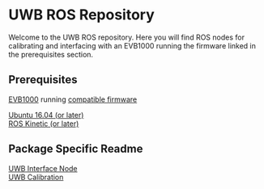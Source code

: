 # UWB ROS Repository

Welcome to the UWB ROS repository. Here you will find ROS nodes for calibrating and interfacing with an EVB1000 running the firmware linked in the prerequisites section. 

## Prerequisites

[EVB1000](https://www.decawave.com/product/evk1000-evaluation-kit/) running [compatible firmware](https://github.com/Stanford-NavLab/uwb-firmware)

[Ubuntu 16.04 (or later)](https://releases.ubuntu.com/16.04/)\
[ROS Kinetic (or later)](http://wiki.ros.org/kinetic/Installation/Ubuntu)

## Package Specific Readme

[UWB Interface Node](src/uwb_interface/README.md)\
[UWB Calibration](src/uwb_calibration/README.md)

